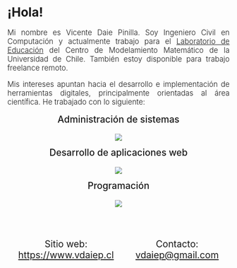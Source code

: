 <style>
h2 {
    margin-top: 10px;
    margin-bottom: 20px;
}

.description {
    text-align: justify;
    font-weight: 300;
    font-size: 1.2em;
}

.centered {
    text-align: center;
    font-weight: 500;
}

.contact-container {
    margin-top: 50px;
    text-align: center;
    font-size: 1.5em;
    display: flex;
    justify-content: space-around;
}
</style>

<h1>
¡Hola!
</h1>

<p class="description">
Mi nombre es Vicente Daie Pinilla. Soy Ingeniero Civil en Computación y actualmente trabajo para el <a href="https://cmmedu.uchile.cl" target="_blank">Laboratorio de Educación</a> del Centro de Modelamiento Matemático de la Universidad de Chile. También estoy disponible para trabajo freelance remoto.
</p>

<p class="description">
Mis intereses apuntan hacia el desarrollo e implementación de herramientas digitales, principalmente orientadas al área científica. He trabajado con lo siguiente:
</p>

<h2 class="centered">Administración de sistemas</h2>
<p class="centered">
    <img src="https://skillicons.dev/icons?i=linux,git,docker,kubernetes,gitlab,nginx,raspberrypi,gcp,aws" />
</p>

<h2 class="centered">Desarrollo de aplicaciones web</h2>
<p class="centered">
    <img src="https://skillicons.dev/icons?i=flask,django,react,wordpress,nodejs,mysql,postgres" />
</p>

<h2 class="centered">Programación</h2>
<p class="centered">
    <img src="https://skillicons.dev/icons?i=python,js,html,css,php,cpp,c" />
</p>

<div class="contact-container">
<p>Sitio web:<br><a href="https://www.vdaiep.cl" target="_blank">https://www.vdaiep.cl</a></p>
<p>Contacto:<br><a href="mailto:vdaiep@gmail.com">vdaiep@gmail.com</a></p>
</div>